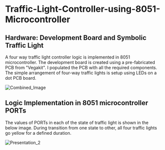 # Traffic-Light-Controller-using-8051-Microcontroller
## Hardware: Development Board and Symbolic Traffic Light 
A four way traffic light controller logic is implemented in 8051 microcontroller. The development board is created using a pre-fabricated PCB from "Vegakit". I populated the PCB with all the required components. The simple arrangement of four-way traffic lights is setup using LEDs on a dot PCB board.

![Combined_Image](https://github.com/user-attachments/assets/f4f806b3-658e-4962-a018-11a4e9c1ed5e)

## Logic  Implementation in 8051 microcontroller PORTs
The values of PORTs in each of the state of traffic light is shown in the below image. During transition from one state to other, all four traffic lights go yellow for a defined duration.

![Presentation_2](https://github.com/user-attachments/assets/be6f7d35-4cb9-453f-8885-9d7b5b922884)
